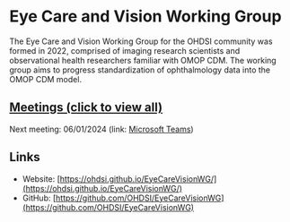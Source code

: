 # Eye Care and Vision Working Group

The Eye Care and Vision Working Group for the OHDSI community was formed in 2022, comprised of imaging research scientists and observational health researchers familiar with OMOP CDM. The working group aims to progress standardization of ophthalmology data into the OMOP CDM model.

## [Meetings (click to view all)](https://github.com/will-0/EyeCareVisionWG/tree/main/meetings/README.md)

Next meeting: 06/01/2024 (link: [Microsoft Teams](https://www.example.com))

## Links

* Website: [https://ohdsi.github.io/EyeCareVisionWG/](https://ohdsi.github.io/EyeCareVisionWG/)
* GitHub: [https://github.com/OHDSI/EyeCareVisionWG](https://github.com/OHDSI/EyeCareVisionWG) 
